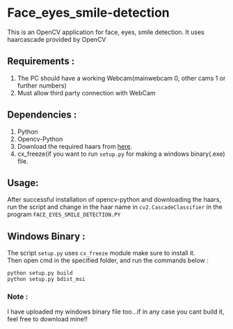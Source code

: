 # Face_eyes_smile-detection
This is an OpenCV application for face, eyes, smile detection. It uses haarcascade provided by OpenCV

## Requirements :
1. The PC should have a working Webcam(mainwebcam 0, other cams 1 or further numbers)
2. Must allow third party connection with WebCam

## Dependencies :
1. Python     
2. Opencv-Python
3. Download the required haars from [here](https://github.com/opencv/opencv/tree/master/data/haarcascades).     
4. cx_freeze(if you want to run `setup.py` for making a windows binary(.exe) file.

## Usage:
After successful installation of opencv-python and downloading the haars, run the script and change in the haar name in `cv2.CascadeClassifier` in the program `FACE_EYES_SMILE_DETECTION.PY`

## Windows Binary : 
The script `setup.py` uses `cx_freeze` module make sure to install it.    
Then open cmd in the specified folder, and run the commands below :
```
python setup.py build
python setup.py bdist_msi
```
### Note : 
I have uploaded my windows binary file too...if in any case you cant build it, feel free to download mine!! 
